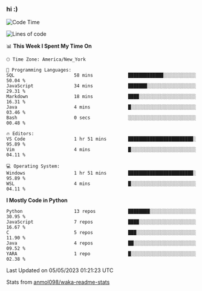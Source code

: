 ### hi :)

<!--START_SECTION:waka-->
![Code Time](http://img.shields.io/badge/Code%20Time-971%20hrs%207%20mins-blue)

![Lines of code](https://img.shields.io/badge/From%20Hello%20World%20I%27ve%20Written-3.5%20million%20lines%20of%20code-blue)

📊 **This Week I Spent My Time On** 

```text
🕑︎ Time Zone: America/New_York

💬 Programming Languages: 
SQL                      58 mins             █████████████░░░░░░░░░░░░   50.04 % 
JavaScript               34 mins             ███████░░░░░░░░░░░░░░░░░░   29.31 % 
Markdown                 18 mins             ████░░░░░░░░░░░░░░░░░░░░░   16.31 % 
Java                     4 mins              █░░░░░░░░░░░░░░░░░░░░░░░░   03.46 % 
Bash                     0 secs              ░░░░░░░░░░░░░░░░░░░░░░░░░   00.48 % 

🔥 Editors: 
VS Code                  1 hr 51 mins        ████████████████████████░   95.89 % 
Vim                      4 mins              █░░░░░░░░░░░░░░░░░░░░░░░░   04.11 % 

💻 Operating System: 
Windows                  1 hr 51 mins        ████████████████████████░   95.89 % 
WSL                      4 mins              █░░░░░░░░░░░░░░░░░░░░░░░░   04.11 % 
```

**I Mostly Code in Python** 

```text
Python                   13 repos            ████████░░░░░░░░░░░░░░░░░   30.95 % 
JavaScript               7 repos             ████░░░░░░░░░░░░░░░░░░░░░   16.67 % 
C                        5 repos             ███░░░░░░░░░░░░░░░░░░░░░░   11.90 % 
Java                     4 repos             ██░░░░░░░░░░░░░░░░░░░░░░░   09.52 % 
YARA                     1 repo              █░░░░░░░░░░░░░░░░░░░░░░░░   02.38 % 
```




 Last Updated on 05/05/2023 01:21:23 UTC
<!--END_SECTION:waka-->

Stats from [anmol098/waka-readme-stats](https://github.com/anmol098/waka-readme-stats)